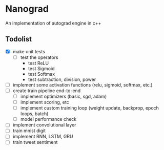 # Nanograd

An implementation of autograd engine in c++

## Todolist

- [x] make unit tests
  - [ ] test the operators
    - test ReLU
    - test Sigmoid
    - test Softmax
    - test subtraction, division, power
- [ ] implement some activation functions (relu, sigmoid, softmax, etc.)
- [ ] create train pipeline end-to-end
  - [ ] implement optimizers (basic, sgd, adam)
  - [ ] implement scoring, etc
  - [ ] implement custom training loop (weight update, backprop, epoch loops, batch)
  - [ ] model performance check
- [ ] implement convolutional layer
- [ ] train mnist digit
- [ ] implement RNN, LSTM, GRU
- [ ] train tweet sentiment
